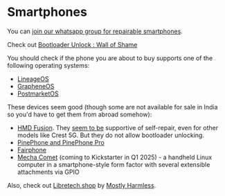 # Smartphones

You can [join our whatsapp group for repairable smartphones](https://chat.whatsapp.com/K3lSLRJnCa3E3FyfNAwun3).

Check out [Bootloader Unlock : Wall of Shame](https://github.com/melontini/bootloader-unlock-wall-of-shame)

You should check if the phone you are about to buy supports one of the following operating systems:

* [LineageOS](https://wiki.lineageos.org/devices/)
* [GrapheneOS](https://grapheneos.org/faq#supported-devices)
* [PostmarketOS](https://wiki.postmarketos.org/wiki/Devices)&#x20;

These devices seem good (though some are not available for sale in India so you'd have to get them from abroad somehow):

* [HMD Fusion](https://www.hmd.com/en_in/hmd-fusion?sku=101SQ503H034-gaming-flashyindigoblue). They [seem to be](https://www.hmd.com/en_in/self-repair) supportive of self-repair, even for other models like Crest 5G. But they do not allow bootloader unlocking.
* [PinePhone and PinePhone Pro](https://pine64.org/devices/pinephone/)
* [Fairphone](https://shop.fairphone.com/fairphone-5)
* [Mecha Comet](https://mecha.so/comet) (coming to Kickstarter in Q1 2025) - a handheld Linux computer in a smartphone-style form factor with several extensible attachments via GPIO

Also, check out [Libretech.shop](https://libretech.shop/) by [Mostly Harmless](https://mostlyharmless.io/).&#x20;
